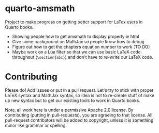 # quarto-amsmath

Project to make progress on getting better support for LaTex users in Quarto books.

* Showing people how to get amsmath to display properly in html
* Give some background on MathJax so people know how to debug
* Figure out how to get the chapters equation number to work (TO DO)
* Maybe work on a Lua filter so that we can use basic LaTeX code throughout (`\section{abc}`) and don't have to re-write our LaTeX code.

# Contributing

Please do! Add issues or put in a pull request. Let's try to stick with proper LaTeX syntax and MathJax syntax, so idea is not to re-create stuff of make up new syntax but to get our existing tools to work in Quarto books.

Note, all work here is under a permissive Apache 2.0 license. By contributing (putting in pull-requests), you are agreeing to that license. All pull-request contributors will be added to copyright, unless it is something minor like grammar or spelling.
